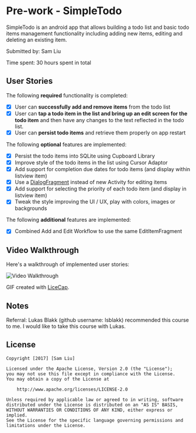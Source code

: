 # Pre-work - SimpleTodo

SimpleTodo is an android app that allows building a todo list and basic todo items management functionality including adding new items, editing and deleting an existing item.

Submitted by: Sam Liu

Time spent: 30 hours spent in total

## User Stories

The following **required** functionality is completed:

* [x] User can **successfully add and remove items** from the todo list
* [x] User can **tap a todo item in the list and bring up an edit screen for the todo item** and then have any changes to the text reflected in the todo list.
* [x] User can **persist todo items** and retrieve them properly on app restart

The following **optional** features are implemented:

* [x] Persist the todo items into SQLite using Cupboard Library
* [x] Improve style of the todo items in the list using Cursor Adaptor
* [x] Add support for completion due dates for todo items (and display within listview item)
* [x] Use a [DialogFragment](http://guides.codepath.com/android/Using-DialogFragment) instead of new Activity for editing items
* [x] Add support for selecting the priority of each todo item (and display in listview item)
* [x] Tweak the style improving the UI / UX, play with colors, images or backgrounds

The following **additional** features are implemented:

* [x] Combined Add and Edit Workflow to use the same EditItemFragment

## Video Walkthrough

Here's a walkthrough of implemented user stories:

<img src='http://i.giphy.com/l44QdUtT5wBmfnLLG.gif' title='Video Walkthrough' width='' alt='Video Walkthrough' />

GIF created with [LiceCap](http://www.cockos.com/licecap/).

## Notes

Referral: Lukas Blakk (github username: lsblakk) recommended this course to me.
I would like to take this course with Lukas.

## License

    Copyright [2017] [Sam Liu]

    Licensed under the Apache License, Version 2.0 (the "License");
    you may not use this file except in compliance with the License.
    You may obtain a copy of the License at

        http://www.apache.org/licenses/LICENSE-2.0

    Unless required by applicable law or agreed to in writing, software
    distributed under the License is distributed on an "AS IS" BASIS,
    WITHOUT WARRANTIES OR CONDITIONS OF ANY KIND, either express or implied.
    See the License for the specific language governing permissions and
    limitations under the License.
